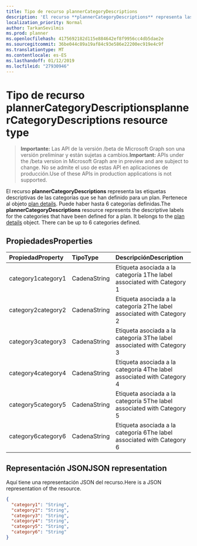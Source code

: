 ```yaml
---
title: Tipo de recurso plannerCategoryDescriptions
description: 'El recurso **plannerCategoryDescriptions** representa las etiquetas descriptivas de las categorías que se han definido para un plan. Pertenece al objeto plan details. Puede haber hasta 6 categorías definidas. '
localization_priority: Normal
author: TarkanSevilmis
ms.prod: planner
ms.openlocfilehash: 4175692182d115e884642ef8f9956cc4db5dae2e
ms.sourcegitcommit: 36be044c89a19af84c93e586e22200ec919e4c9f
ms.translationtype: MT
ms.contentlocale: es-ES
ms.lasthandoff: 01/12/2019
ms.locfileid: "27930946"
---
```

# <a name="plannercategorydescriptions-resource-type"></a><span data-ttu-id="31977-105">Tipo de recurso plannerCategoryDescriptions</span><span class="sxs-lookup"><span data-stu-id="31977-105">plannerCategoryDescriptions resource type</span></span>

> <span data-ttu-id="31977-106">**Importante:** Las API de la versión /beta de Microsoft Graph son una versión preliminar y están sujetas a cambios.</span><span class="sxs-lookup"><span data-stu-id="31977-106">**Important:** APIs under the /beta version in Microsoft Graph are in preview and are subject to change.</span></span> <span data-ttu-id="31977-107">No se admite el uso de estas API en aplicaciones de producción.</span><span class="sxs-lookup"><span data-stu-id="31977-107">Use of these APIs in production applications is not supported.</span></span>

<span data-ttu-id="31977-p103">El recurso **plannerCategoryDescriptions** representa las etiquetas descriptivas de las categorías que se han definido para un plan. Pertenece al objeto [plan details](plannerplandetails.md). Puede haber hasta 6 categorías definidas.</span><span class="sxs-lookup"><span data-stu-id="31977-p103">The **plannerCategoryDescriptions** resource represents the descriptive labels for the categories that have been defined for a plan. It belongs to the [plan details](plannerplandetails.md) object. There can be up to 6 categories defined.</span></span> 


## <a name="properties"></a><span data-ttu-id="31977-111">Propiedades</span><span class="sxs-lookup"><span data-stu-id="31977-111">Properties</span></span>
| <span data-ttu-id="31977-112">Propiedad</span><span class="sxs-lookup"><span data-stu-id="31977-112">Property</span></span>     | <span data-ttu-id="31977-113">Tipo</span><span class="sxs-lookup"><span data-stu-id="31977-113">Type</span></span>   |<span data-ttu-id="31977-114">Descripción</span><span class="sxs-lookup"><span data-stu-id="31977-114">Description</span></span>|
|:---------------|:--------|:----------|
|<span data-ttu-id="31977-115">category1</span><span class="sxs-lookup"><span data-stu-id="31977-115">category1</span></span>|<span data-ttu-id="31977-116">Cadena</span><span class="sxs-lookup"><span data-stu-id="31977-116">String</span></span>|<span data-ttu-id="31977-117">Etiqueta asociada a la categoría 1</span><span class="sxs-lookup"><span data-stu-id="31977-117">The label associated with Category 1</span></span>|
|<span data-ttu-id="31977-118">category2</span><span class="sxs-lookup"><span data-stu-id="31977-118">category2</span></span>|<span data-ttu-id="31977-119">Cadena</span><span class="sxs-lookup"><span data-stu-id="31977-119">String</span></span>|<span data-ttu-id="31977-120">Etiqueta asociada a la categoría 2</span><span class="sxs-lookup"><span data-stu-id="31977-120">The label associated with Category 2</span></span>|
|<span data-ttu-id="31977-121">category3</span><span class="sxs-lookup"><span data-stu-id="31977-121">category3</span></span>|<span data-ttu-id="31977-122">Cadena</span><span class="sxs-lookup"><span data-stu-id="31977-122">String</span></span>|<span data-ttu-id="31977-123">Etiqueta asociada a la categoría 3</span><span class="sxs-lookup"><span data-stu-id="31977-123">The label associated with Category 3</span></span>|
|<span data-ttu-id="31977-124">category4</span><span class="sxs-lookup"><span data-stu-id="31977-124">category4</span></span>|<span data-ttu-id="31977-125">Cadena</span><span class="sxs-lookup"><span data-stu-id="31977-125">String</span></span>|<span data-ttu-id="31977-126">Etiqueta asociada a la categoría 4</span><span class="sxs-lookup"><span data-stu-id="31977-126">The label associated with Category 4</span></span>|
|<span data-ttu-id="31977-127">category5</span><span class="sxs-lookup"><span data-stu-id="31977-127">category5</span></span>|<span data-ttu-id="31977-128">Cadena</span><span class="sxs-lookup"><span data-stu-id="31977-128">String</span></span>|<span data-ttu-id="31977-129">Etiqueta asociada a la categoría 5</span><span class="sxs-lookup"><span data-stu-id="31977-129">The label associated with Category 5</span></span>|
|<span data-ttu-id="31977-130">category6</span><span class="sxs-lookup"><span data-stu-id="31977-130">category6</span></span>|<span data-ttu-id="31977-131">Cadena</span><span class="sxs-lookup"><span data-stu-id="31977-131">String</span></span>|<span data-ttu-id="31977-132">Etiqueta asociada a la categoría 6</span><span class="sxs-lookup"><span data-stu-id="31977-132">The label associated with Category 6</span></span>|

## <a name="json-representation"></a><span data-ttu-id="31977-133">Representación JSON</span><span class="sxs-lookup"><span data-stu-id="31977-133">JSON representation</span></span>
<span data-ttu-id="31977-134">Aquí tiene una representación JSON del recurso.</span><span class="sxs-lookup"><span data-stu-id="31977-134">Here is a JSON representation of the resource.</span></span>

<!-- {
  "blockType": "resource",
  "optionalProperties": [

  ],
  "@odata.type": "microsoft.graph.plannerCategoryDescriptions"
}-->

```json
{
  "category1": "String",
  "category2": "String",
  "category3": "String",
  "category4": "String",
  "category5": "String",
  "category6": "String"
}

```

<!-- uuid: 8fcb5dbc-d5aa-4681-8e31-b001d5168d79
2015-10-25 14:57:30 UTC -->
<!-- {
  "type": "#page.annotation",
  "description": "plannerCategoryDescriptions resource",
  "keywords": "",
  "section": "documentation",
  "tocPath": ""
}-->

